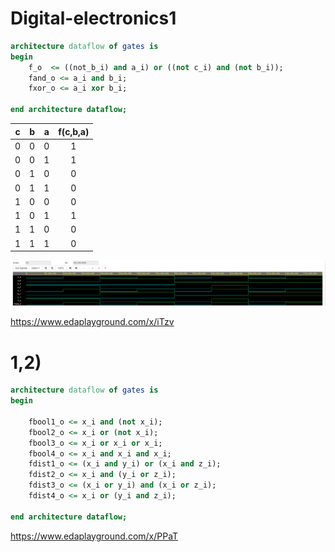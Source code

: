 # Digital-electronics1

```vhdl
architecture dataflow of gates is
begin
    f_o  <= ((not_b_i) and a_i) or ((not c_i) and (not b_i));
    fand_o <= a_i and b_i;
    fxor_o <= a_i xor b_i;

end architecture dataflow;
```
| **c** | **b** |**a** | **f(c,b,a)** |
| :-: | :-: | :-: | :-: |
| 0 | 0 | 0 | 1 |
| 0 | 0 | 1 | 1 |
| 0 | 1 | 0 | 0 |
| 0 | 1 | 1 | 0 |
| 1 | 0 | 0 | 0 |
| 1 | 0 | 1 | 1 |
| 1 | 1 | 0 | 0 |
| 1 | 1 | 1 | 0 |

![Simulace](Images/DemorganSim.PNG)

https://www.edaplayground.com/x/iTzv

# 1,2)

```vhdl
architecture dataflow of gates is
begin

    fbool1_o <= x_i and (not x_i);
    fbool2_o <= x_i or (not x_i);
    fbool3_o <= x_i or x_i or x_i;
    fbool4_o <= x_i and x_i and x_i;
    fdist1_o <= (x_i and y_i) or (x_i and z_i);
    fdist2_o <= x_i and (y_i or z_i);
    fdist3_o <= (x_i or y_i) and (x_i or z_i);
    fdist4_o <= x_i or (y_i and z_i);

end architecture dataflow;
```
https://www.edaplayground.com/x/PPaT

